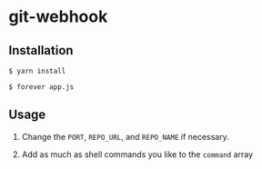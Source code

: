 # git-webhook

## Installation
`$ yarn install`

`$ forever app.js`

## Usage
1. Change the `PORT`, `REPO_URL`, and `REPO_NAME` if necessary.

2. Add as much as shell commands you like to the `command` array
